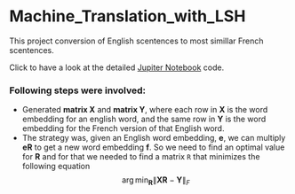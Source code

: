 # Machine_Translation_with_LSH
This project conversion of English scentences to most simillar French scentences.

Click to have a look at the detailed  [Jupiter Notebook](https://github.com/aprasad13/Machine_Translation_with_LSH/blob/master/Machine%20Translation%20with%20LSH.ipynb) code.

### Following steps were involved:
- Generated <strong>matrix X</strong> and <strong>matrix Y</strong>, where each row in <strong>X</strong> is the word embedding for an english word, and the same row in <strong>Y</strong> is the word embedding for the French version of that English word.
- The strategy was, given an English word embedding, <strong>e</strong>, we can multiply <strong>eR</strong> to get a new word embedding <strong>f</strong>. So we need to find an optimal value for <strong>R</strong> and for that we needed to find a matrix `R` that minimizes the following equation
$$\arg \min _{\mathbf{R}}\| \mathbf{X R} - \mathbf{Y}\|_{F}\tag{1} $$

